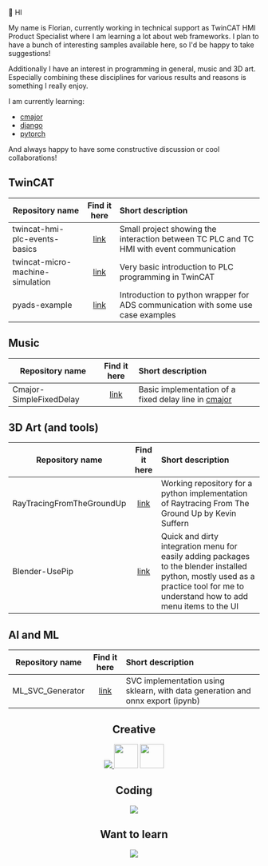 <!--

Resources for md:
- https://docs.github.com/en/get-started/writing-on-github/getting-started-with-writing-and-formatting-on-github/basic-writing-and-formatting-syntax
- https://github.github.com/gfm/#html-blocks
- https://github.com/adam-p/markdown-here/wiki/Markdown-Cheatsheet
- https://dev.to/kshyun28/how-to-make-your-awesome-github-profile-hog
- https://shields.io/
- https://github.com/Ileriayo/markdown-badges

Here are some ideas to get you started:

- 🔭 I’m currently working on ...
- 🌱 I’m currently learning ...
- 👯 I’m looking to collaborate on ...
- 🤔 I’m looking for help with ...
- 💬 Ask me about ...
- 📫 How to reach me: ...
- 😄 Pronouns: ...
- ⚡ Fun fact: ...
-->

👋 HI

My name is Florian, currently working in technical support as TwinCAT HMI Product Specialist where I am learning a lot about web frameworks. I plan to have a bunch of interesting samples available here, so I'd be happy to take suggestions!

Additionally I have an interest in programming in general, music and 3D art. Especially combining these disciplines for various results and reasons is something I really enjoy.

I am currently learning:
- [cmajor](https://github.com/SoundStacks/cmajor)
- [django](https://github.com/django/django)
- [pytorch](https://github.com/pytorch/pytorch)

And always happy to have some constructive discussion or cool collaborations!

## TwinCAT

| Repository name        | Find it here           | Short description  |
| ------------- |:-------------:|:-----|
| twincat-hmi-plc-events-basics      | [link](https://github.com/Florian-Heringa/twincat-hmi-plc-events-basics) | Small project showing the interaction between TC PLC and TC HMI with event communication |
| twincat-micro-machine-simulation      | [link](https://github.com/Florian-Heringa/twincat-micro-machine-simulation)      |   Very basic introduction to PLC programming in TwinCAT |
| pyads-example | [link](https://github.com/Florian-Heringa/pyads-example)      |  Introduction to python wrapper for ADS communication with some use case examples |

## Music

| Repository name        | Find it here           | Short description  |
| ------------- |:-------------:| :----------------------------|
| Cmajor-SimpleFixedDelay| [link](https://github.com/Florian-Heringa/Cmajor-SimpleFixedDelay) | Basic implementation of a fixed delay line in [cmajor](https://github.com/SoundStacks/cmajor) |

## 3D Art (and tools)

| Repository name        | Find it here           | Short description  |
| ------------- |:-------------:| :----------------------------|
| RayTracingFromTheGroundUp | [link](https://github.com/Florian-Heringa/RayTracingFromTheGroundUp) | Working repository for a python implementation of Raytracing From The Ground Up by Kevin Suffern |
| Blender-UsePip | [link](https://github.com/Florian-Heringa/Blender-UsePip) | Quick and dirty integration menu for easily adding packages to the blender installed python, mostly used as a practice tool for me to understand how to add menu items to the UI |

## AI and ML

| Repository name        | Find it here           | Short description  |
| ------------- |:-------------:| :----------------------------|
| ML_SVC_Generator| [link](https://github.com/Florian-Heringa/ML_SVC_Generator) | SVC implementation using sklearn, with data generation and onnx export (ipynb) |

<div align="center">
  <h2>Creative</h2>
  <a href="https://skillicons.dev">
    <img src="https://skillicons.dev/icons?i=ableton,blender,unity" />
  </a>
  <a href="https://www.blackmagicdesign.com/products/davinciresolve"><img height="48" width="48" src="https://cdn.simpleicons.org/davinciresolve/lightgray" /></a>
  <a href="https://www.reaper.fm/"><img height="48" width="48" src="https://static-00.iconduck.com/assets.00/logo-reaper-icon-492x512-lgpq3ul5.png" /></a>
  <h2>Coding</h2>
  <a href="https://skillicons.dev">
    <img src="https://skillicons.dev/icons?i=anaconda,visualstudio,vscode,django,py,pytorch,html,css,js,ts,cs,dotnet" />
  </a>
  <h2>Want to learn</h2>
  <a href="https://skillicons.dev">
    <img src="https://skillicons.dev/icons?i=elixir,rust,haskell,tensorflow" />
  </a>
</div>
